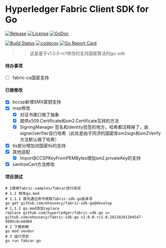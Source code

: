 # Hyperledger Fabric Client SDK for Go

[![Release](https://img.shields.io/github/release/hyperledger/fabric-sdk-go.svg?style=flat-square)](https://github.com/hyperledger/fabric-sdk-go/releases/latest)
[![License](https://img.shields.io/badge/License-Apache%202.0-blue.svg)](https://raw.githubusercontent.com/hyperledger/fabric-sdk-go/master/LICENSE)
[![GoDoc](https://godoc.org/github.com/hyperledger/fabric-sdk-go?status.svg)](https://godoc.org/github.com/hyperledger/fabric-sdk-go)

[![Build Status](https://dev.azure.com/hyperledger/fabric-sdk-go/_apis/build/status/hyperledger.fabric-sdk-go?branchName=master)](https://dev.azure.com/hyperledger/fabric-sdk-go/_build/latest?definitionId=19&branchName=master)
[![codecov](https://codecov.io/gh/hyperledger/fabric-sdk-go/branch/master/graph/badge.svg)](https://codecov.io/gh/hyperledger/fabric-sdk-go)
[![Go Report Card](https://goreportcard.com/badge/github.com/hyperledger/fabric-sdk-go)](https://goreportcard.com/report/github.com/hyperledger/fabric-sdk-go)


>> 这是基于v1.0.0-rc1修改的支持国密算法的go-sdk

#### 待办事项
- [ ] fabric-ca国密支持

#### 已做修改

- [x] bccsp新增SMX密钥支持
- [x] msp修改
  - [x] 对证书接口做了抽象
  - [x] 提供x509.Certificate和sm2.Certificate互转的方法
  - [x] SigningManager 签名和identity验签的地方，哈希都注释掉了，由signer/verifier自行哈希（此处是由于同济的国密库sm2sign和sm2Verify方法默认做了哈希）  
- [x] tls部分增加对国密tls的支持
- [x] 其他适配
  - [x] ImportBCCSPKeyFromPEMBytes增加sm2.privateKey的支持
- [x] sanitizeCert方法修改  

#### 项目测试

```
# 1使用fabric-samples/fabcar进行测试
# 1.1 修改go.mod
# 1.1.1 首先通过命令获取fabric-sdk-go版本号
go get github.com/ehousecy/fabric-sdk-go@develop
# 1.1.2 go.mod添加replace
replace github.com/hyperledger/fabric-sdk-go => github.com/ehousecy/fabric-sdk-go v1.0.0-rc1.0.20210201104547-9895c8ce0d04
# 2 下载依赖
go mod vendor
# 3 运行项目
go run fabcar.go 
```